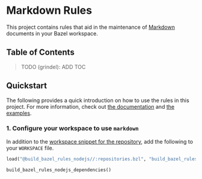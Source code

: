 # Markdown Rules

This project contains rules that aid in the maintenance of
[Markdown](https://www.markdownguide.org/) documents in your Bazel workspace.


## Table of Contents

> TODO (grindel): ADD TOC


## Quickstart

The following provides a quick introduction on how to use the rules in this project. For more
information, check out [the documentation](/doc/markdown/) and [the examples](/examples/markdown/).


### 1. Configure your workspace to use `markdown`

In addition to the [workspace snippet for the repository](/README.md#workspace-configuration), add
the following to your `WORKSPACE` file. 

```python
load("@build_bazel_rules_nodejs//:repositories.bzl", "build_bazel_rules_nodejs_dependencies")

build_bazel_rules_nodejs_dependencies()
```
